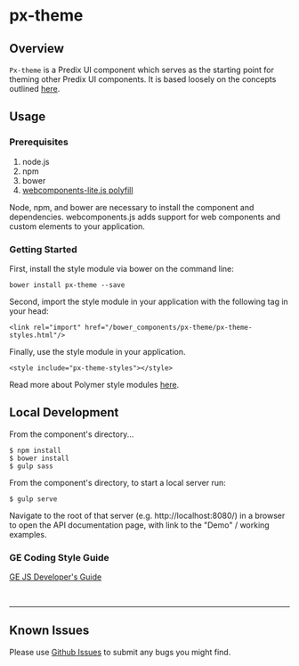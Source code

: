 # px-theme

## Overview

`Px-theme` is a Predix UI component which serves as the starting point for theming other Predix UI components. It is based loosely on the concepts outlined [here](https://www.polymer-project.org/1.0/docs/devguide/styling.html#xscope-styling).


## Usage

### Prerequisites
1. node.js
2. npm
3. bower
4. [webcomponents-lite.js polyfill](https://github.com/webcomponents/webcomponentsjs)

Node, npm, and bower are necessary to install the component and dependencies. webcomponents.js adds support for web components and custom elements to your application.

### Getting Started

First, install the style module via bower on the command line:

```
bower install px-theme --save
```

Second, import the style module in your application with the following tag in your head:

```
<link rel="import" href="/bower_components/px-theme/px-theme-styles.html"/>
```

Finally, use the style module in your application.

```
<style include="px-theme-styles"></style>
```

Read more about Polymer style modules [here](https://www.polymer-project.org/2.0/docs/devguide/style-shadow-dom#style-modules).


## Local Development

From the component's directory...

```
$ npm install
$ bower install
$ gulp sass
```

From the component's directory, to start a local server run:

```
$ gulp serve
```

Navigate to the root of that server (e.g. http://localhost:8080/) in a browser to open the API documentation page, with link to the "Demo" / working examples.




### GE Coding Style Guide
[GE JS Developer's Guide](https://github.com/GeneralElectric/javascript)

<br />
<hr />

## Known Issues

Please use [Github Issues](https://github.com/PredixDev/px-theme/issues) to submit any bugs you might find.
